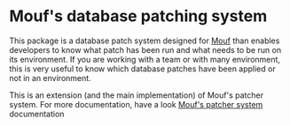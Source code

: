 Mouf's database patching system
===============================

This package is a database patch system designed for [Mouf](http://mouf-php.com) than enables developers to know what patch has been run and what needs to be run on its environment.
If you are working with a team or with many environment, this is very useful to know which database patches have been applied or not in an environment.

This is an extension (and the main implementation) of Mouf's patcher system.
For more documentation, have a look [Mouf's patcher system](http://mouf-php.com/packages/mouf/utils.patcher) documentation

